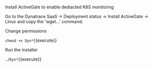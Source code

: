 Install ActiveGate to enable dediacted K8S monitoring

Go to the Dynatrace SaaS -> Deployment status  -> Install ActiveGate -> Linux and copy the 'wget...' command.

Change permissions

`chmod +x Dyn*`{{execute}}

Run the installer

`./Dyn*`{{execute}}